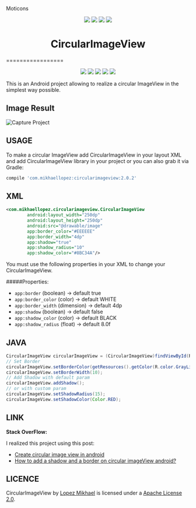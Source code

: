 Moticons

<p align="center">
  <a target="_blank" href="https://travis-ci.org/javiersantos/Moticons"><img src="https://travis-ci.org/javiersantos/Moticons.svg?branch=master"></a>
  <a target="_blank" href="http://android-arsenal.com/details/3/2853"><img src="https://img.shields.io/badge/Android%20Arsenal-Moticons-brightgreen.svg?style=flat"></a>
  <span class="badge-paypal"><a href="https://www.paypal.me/javiersantos" title="Donate using PayPal"><img src="https://img.shields.io/badge/paypal-donate-yellow.svg" /></a></span>
  <span class="badge-patreon"><a href="http://patreon.com/javiersantos" title="Donate using Patreon"><img src="https://img.shields.io/badge/patreon-donate-yellow.svg" /></a></span>
</p>

<h1 align="center">CircularImageView</h1>
=================

<p align="center">
  <a target="_blank" href="https://android-arsenal.com/details/1/2846"><img src="https://img.shields.io/badge/Android%20Arsenal-CircularImageView-brightgreen.svg?style=flat"></a>
  <a target="_blank" href="http://developer.android.com/index.html"><img src="https://img.shields.io/badge/platform-android-green.svg"></a>
  <a target="_blank" href="https://android-arsenal.com/api?level=11"><img src="https://img.shields.io/badge/API-11%2B-brightgreen.svg?style=flat"></a>
  <a target="_blank" href="http://search.maven.org/#artifactdetails|com.mikhaellopez|circularimageview|2.0.2|"><img src="https://img.shields.io/maven-central/v/com.mikhaellopez/circularimageview.svg"></a>
  <a target="_blank" href="http://twitter.com/lopezmikhael"><img src="https://img.shields.io/badge/Twitter-@LopezMikhael-blue.svg?style=flat"></a>
</p>

This is an Android project allowing to realize a circular ImageView in the simplest way possible.

Image Result
-----

![Capture Project](http://i40.tinypic.com/10eiqfk.png)

USAGE
-----

To make a circular ImageView add CircularImageView in your layout XML and add CircularImageView library in your project or you can also grab it via Gradle:

```groovy
compile 'com.mikhaellopez:circularimageview:2.0.2'
```

XML
-----

```xml
<com.mikhaellopez.circularimageview.CircularImageView
        android:layout_width="250dp"
        android:layout_height="250dp"
        android:src="@drawable/image"
        app:border_color="#EEEEEE"
        app:border_width="4dp"
        app:shadow="true"
        app:shadow_radius="10"
        app:shadow_color="#8BC34A"/>
```

You must use the following properties in your XML to change your CircularImageView.


#####Properties:

* `app:border`          (boolean)   -> default true
* `app:border_color`    (color)     -> default WHITE
* `app:border_width`    (dimension) -> default 4dp
* `app:shadow`          (boolean)   -> default false
* `app:shadow_color`    (color)     -> default BLACK
* `app:shadow_radius`   (float)     -> default 8.0f

JAVA
-----

```java
CircularImageView circularImageView = (CircularImageView)findViewById(R.id.yourCircularImageView);
// Set Border
circularImageView.setBorderColor(getResources().getColor(R.color.GrayLight));
circularImageView.setBorderWidth(10);
// Add Shadow with default param
circularImageView.addShadow();
// or with custom param
circularImageView.setShadowRadius(15);
circularImageView.setShadowColor(Color.RED);
```

LINK
-----

**Stack OverFlow:**

I realized this project using this post:
* [Create circular image view in android](http://stackoverflow.com/a/16208548/1832221)
* [How to add a shadow and a border on circular imageView android?](http://stackoverflow.com/q/17655264/1832221)


LICENCE
-----

CircularImageView by [Lopez Mikhael](http://mikhaellopez.com/) is licensed under a [Apache License 2.0](http://www.apache.org/licenses/LICENSE-2.0).
